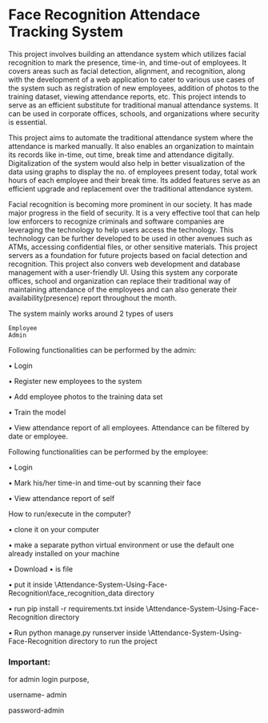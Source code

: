 # Face Recognition Attendace Tracking System
This project involves building an attendance system which utilizes facial recognition to mark the presence, time-in, and time-out of employees. It covers areas such as facial detection, alignment, and recognition, along with the development of a web application to cater to various use cases of the system such as registration of new employees, addition of photos to the training dataset, viewing attendance reports, etc. This project intends to serve as an efficient substitute for traditional manual attendance systems. It can be used in corporate offices, schools, and organizations where security is essential.

This project aims to automate the traditional attendance system where the attendance is marked manually. It also enables an organization to maintain its records like in-time, out time, break time and attendance digitally. Digitalization of the system would also help in better visualization of the data using graphs to display the no. of employees present today, total work hours of each employee and their break time. Its added features serve as an efficient upgrade and replacement over the traditional attendance system.

Facial recognition is becoming more prominent in our society. It has made major progress in the field of security. It is a very effective tool that can help low enforcers to recognize criminals and software companies are leveraging the technology to help users access the technology. This technology can be further developed to be used in other avenues such as ATMs, accessing confidential files, or other sensitive materials. This project servers as a foundation for future projects based on facial detection and recognition. This project also convers web development and database management with a user-friendly UI. Using this system any corporate offices, school and organization can replace their traditional way of maintaining attendance of the employees and can also generate their availability(presence) report throughout the month.

The system mainly works around 2 types of users

    Employee
    Admin


Following functionalities can be performed by the admin:

• Login

• Register new employees to the system

• Add employee photos to the training data set

• Train the model

• View attendance report of all employees. Attendance can be filtered by date or employee.


Following functionalities can be performed by the employee:

• Login

• Mark his/her time-in and time-out by scanning their face

• View attendance report of self

How to run/execute in the computer?

   • clone it on your computer
   
   • make a separate python virtual environment or use the default one already installed on your machine
  
   • Download • is file
   
   • put it inside \Attendance-System-Using-Face-Recognition\face_recognition_data directory
   
   • run pip install -r requirements.txt inside \Attendance-System-Using-Face-Recognition directory
   
   • Run python manage.py runserver inside \Attendance-System-Using-Face-Recognition directory to run the project
    
 <h3>Important:</h3>
 for admin login purpose,
 
   username- admin
   
   password-admin
